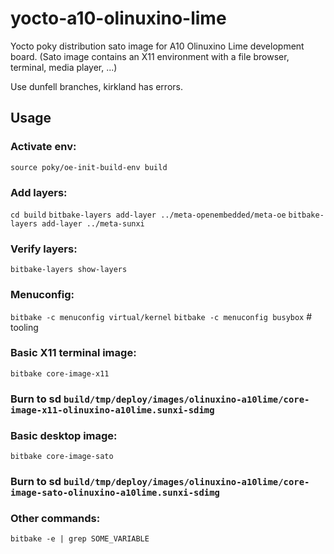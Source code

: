# yocto-a10-olinuxino-lime

Yocto poky distribution sato image for A10 Olinuxino Lime development board. 
(Sato image contains an X11 environment with a file browser, terminal, media player, ...)

Use dunfell branches, kirkland has errors.

## Usage

### Activate env:
`source poky/oe-init-build-env build`

### Add layers:
`cd build`
`bitbake-layers add-layer ../meta-openembedded/meta-oe`
`bitbake-layers add-layer ../meta-sunxi`

### Verify layers:
`bitbake-layers show-layers`

### Menuconfig:
`bitbake -c menuconfig virtual/kernel`
`bitbake -c menuconfig busybox` # tooling

### Basic X11 terminal image:
`bitbake core-image-x11`

### Burn to sd `build/tmp/deploy/images/olinuxino-a10lime/core-image-x11-olinuxino-a10lime.sunxi-sdimg`

### Basic desktop image:
`bitbake core-image-sato`

### Burn to sd `build/tmp/deploy/images/olinuxino-a10lime/core-image-sato-olinuxino-a10lime.sunxi-sdimg`

### Other commands:
`bitbake -e | grep SOME_VARIABLE`